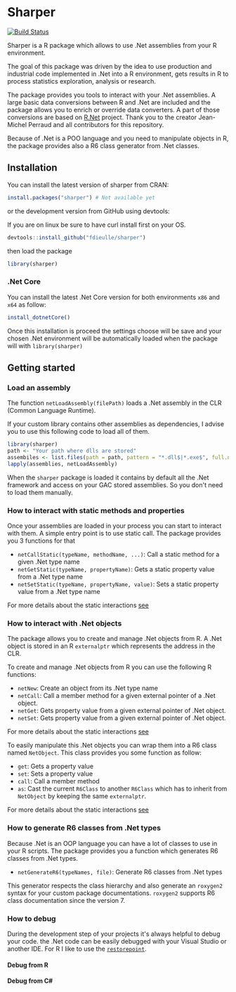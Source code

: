 # Sharper
[![Build Status](https://api.travis-ci.com/fdieulle/sharper.svg?branch=master)](https://travis-ci.com/fdieulle/sharper)

Sharper is a R package which allows to use .Net assemblies from your R environment.

The goal of this package was driven by the idea to use production and industrial code implemented in .Net into a R environment, gets results in R to process statistics exploration, analysis or research.

The package provides you tools to interact with your .Net assemblies. A large basic data conversions between R and .Net are included and the package allows you to enrich or override data converters. A part of those conversions are based on [R.Net](https://github.com/rdotnet/rdotnet) project. Thank you to the creator Jean-Michel Perraud and all contributors for this repository. 

Because of .Net is a POO language and you need to manipulate objects in R, the package provides also a R6 class generator from .Net classes.

## Installation

You can install the latest version of sharper from CRAN:

``` R
install.packages("sharper") # Not available yet
```

or the development version from GitHub using devtools: 

If you are on linux be sure to have curl install first on your OS.

``` R
devtools::install_github("fdieulle/sharper")
```

then load the package

``` R
library(sharper)
```

### .Net Core

You can install the latest .Net Core version for both environments `x86` and `x64` as follow:

``` R
install_dotnetCore()
```

Once this installation is proceed the settings choose will be save and your chosen .Net environment will be automatically loaded when the package will with `library(sharper)`

## Getting started

### Load an assembly

The function `netLoadAssembly(filePath)` loads a .Net assembly in the CLR (Common Language Runtime).

If your custom library contains other assemblies as dependencies, I advise you to use this following code to load all of them.

```R
library(sharper)
path <- "Your path where dlls are stored"
assembiles <- list.files(path = path, pattern = "*.dll$|*.exe$", full.names = TRUE)
lapply(assemblies, netLoadAssembly)
```

When the `sharper` package is loaded it contains by default all the .Net framework and access on your GAC stored assemblies. So you don't need to load them manually.

### How to interact with static methods and properties

Once your assemblies are loaded in your process you can start to interact with them. A simple entry point is to use static call. The package provides you 3 functions for that

* `netCallStatic(typeName, methodName, ...)`: Call a static method for a given .Net type name
* `netGetStatic(typeName, propertyName)`: Gets a static property value from a .Net type name
* `netSetStatic(typeName, propertyName, value)`: Sets a static property value from a .Net type name

For more details about the static interactions [see](https://github.com/fdieulle/sharper/docs/net-interactions.md)

### How to interact with .Net objects

The package allows you to create and manage .Net objects from R. A .Net object is stored in an R `externalptr` which represents the address in the CLR. 

To create and manage .Net objects from R you can use the following R functions:

* `netNew`: Create an object from its .Net type name
* `netCall`: Call a member method for a given external pointer of a .Net object.
* `netGet`: Gets property value from a given external pointer of .Net object.
* `netSet`: Gets property value from a given external pointer of .Net object.

For more details about the static interactions [see](https://github.com/fdieulle/sharper/docs/net-interactions.md)

To easily manipulate this .Net objects you can wrap them into a R6 class named `NetObject`. This class provides you some function as follow:

* `get`: Gets a property value
* `set`: Sets a property value
* `call`: Call a member method
* `as`: Cast the current `R6Class` to another `R6Class` which has to inherit from `NetObject` by keeping the same `externalptr`.

For more details about the static interactions [see](https://github.com/fdieulle/sharper/docs/net-interactions.md)

### How to generate R6 classes from .Net types

Because .Net is an OOP language you can have a lot of classes to use in your R scripts. The package provides you a function which generates R6 classes from .Net types.

* `netGenerateR6(typeNames, file)`: Generate R6 classes from .Net types

This generator respects the class hierarchy and also generate an `roxygen2` syntax for your custom package documentations. `roxygen2` supports R6 class documentation since the version 7.

### How to debug

During the development step of your projects it's always helpful to debug your code. the .Net code can be easily debugged with your Visual Studio or another IDE. For R I like to use the [`restorepoint`](https://github.com/skranz/restorepoint).

#### Debug from R

#### Debug from C#